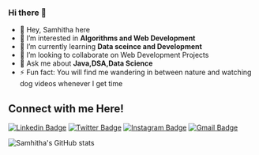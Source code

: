 ### Hi there 👋



- 👋 Hey, Samhitha here
- 🔭 I’m interested in **Algorithms and Web Development**
- 🌱 I’m currently learning **Data sceince and Development**
- 💞️ I’m looking to collaborate on Web Development Projects
- 💬 Ask me about **Java,DSA,Data Science**
- ⚡ Fun fact: You will find me wandering in between nature and watching dog videos whenever I get time

##                     Connect with me Here!
[![Linkedin Badge](https://img.shields.io/badge/-samhitha-blue?style=flat&logo=Linkedin&logoColor=white&link=https://www.linkedin.com/in/samhitha-jasti-63b86a1b7/)](https://www.linkedin.com/in/samhitha-jasti-63b86a1b7/)
[![Twitter Badge](https://img.shields.io/badge/-@__samhiithaj-1ca0f1?style=flat&labelColor=1ca0f1&logo=twitter&logoColor=white&link=https://twitter.com/SamhithaJ1)](https://twitter.com/SamhithaJ1)
[![Instagram Badge](https://img.shields.io/badge/-@samhii-purple?style=flat&logo=instagram&logoColor=white&link=https://instagram.com/_samhiithhaa/)](https://instagram.com/_samhiithhaa)
[![Gmail Badge](https://img.shields.io/badge/-samhithach-c14438?style=flat&logo=Gmail&logoColor=white&link=mailto:asjasti07@gmail.com)](mailto:asjasti07@gmail.com)




![Samhitha's GitHub stats](https://github-readme-stats.vercel.app/api?username=Samhitha-Jasti&count_private=true)


